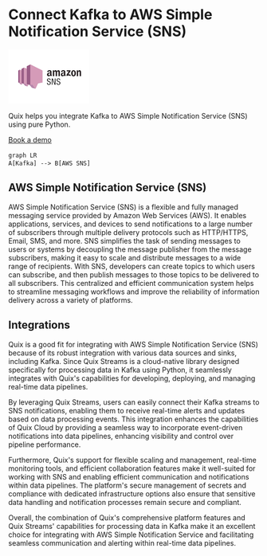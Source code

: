 # Connect Kafka to AWS Simple Notification Service (SNS)

![](./images/logo_1.jpg)

Quix helps you integrate Kafka to AWS Simple Notification Service (SNS) using pure Python.

<div>
<a class="md-button md-button--primary" href="https://share.hsforms.com/1iW0TmZzKQMChk0lxd_tGiw4yjw2?__hstc=175542013.2303933fbd746c0ac86d9ccbe9bc9100.1728383268831.1729603416735.1729620918855.31&__hssc=175542013.1.1729620918855&__hsfp=2132701734" target="_blank" style="margin-right:.5rem;">Book a demo</a>
<br/>
</div>

```mermaid
graph LR
A[Kafka] --> B[AWS SNS]
```

## AWS Simple Notification Service (SNS)

AWS Simple Notification Service (SNS) is a flexible and fully managed messaging service provided by Amazon Web Services (AWS). It enables applications, services, and devices to send notifications to a large number of subscribers through multiple delivery protocols such as HTTP/HTTPS, Email, SMS, and more. SNS simplifies the task of sending messages to users or systems by decoupling the message publisher from the message subscribers, making it easy to scale and distribute messages to a wide range of recipients. With SNS, developers can create topics to which users can subscribe, and then publish messages to those topics to be delivered to all subscribers. This centralized and efficient communication system helps to streamline messaging workflows and improve the reliability of information delivery across a variety of platforms.

## Integrations

Quix is a good fit for integrating with AWS Simple Notification Service (SNS) because of its robust integration with various data sources and sinks, including Kafka. Since Quix Streams is a cloud-native library designed specifically for processing data in Kafka using Python, it seamlessly integrates with Quix's capabilities for developing, deploying, and managing real-time data pipelines.

By leveraging Quix Streams, users can easily connect their Kafka streams to SNS notifications, enabling them to receive real-time alerts and updates based on data processing events. This integration enhances the capabilities of Quix Cloud by providing a seamless way to incorporate event-driven notifications into data pipelines, enhancing visibility and control over pipeline performance.

Furthermore, Quix's support for flexible scaling and management, real-time monitoring tools, and efficient collaboration features make it well-suited for working with SNS and enabling efficient communication and notifications within data pipelines. The platform's secure management of secrets and compliance with dedicated infrastructure options also ensure that sensitive data handling and notification processes remain secure and compliant.

Overall, the combination of Quix's comprehensive platform features and Quix Streams' capabilities for processing data in Kafka make it an excellent choice for integrating with AWS Simple Notification Service and facilitating seamless communication and alerting within real-time data pipelines.

